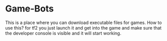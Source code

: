 # Game-Bots
This is a place where you can download executable files for games.
How to use this?
for tf2 you just launch it and get into the game and make sure that the developer console is visible and it will start working.
